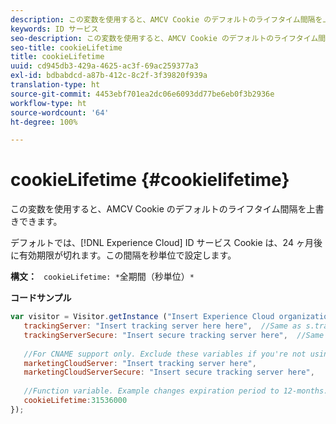 ```yaml
---
description: この変数を使用すると、AMCV Cookie のデフォルトのライフタイム間隔を上書きできます。
keywords: ID サービス
seo-description: この変数を使用すると、AMCV Cookie のデフォルトのライフタイム間隔を上書きできます。
seo-title: cookieLifetime
title: cookieLifetime
uuid: cd945db3-429a-4625-ac3f-69ac259377a3
exl-id: bdbabdcd-a87b-412c-8c2f-3f39820f939a
translation-type: ht
source-git-commit: 4453ebf701ea2dc06e6093dd77be6eb0f3b2936e
workflow-type: ht
source-wordcount: '64'
ht-degree: 100%

---
```


# cookieLifetime {#cookielifetime}

この変数を使用すると、AMCV Cookie のデフォルトのライフタイム間隔を上書きできます。

デフォルトでは、[!DNL Experience Cloud] ID サービス Cookie は、24 ヶ月後に有効期限が切れます。この間隔を秒単位で設定します。

**構文：** ` cookieLifetime: *`全期間（秒単位）`*`

**コードサンプル**

```js
var visitor = Visitor.getInstance ("Insert Experience Cloud organization ID here",{ 
   trackingServer: "Insert tracking server here here",  //Same as s.trackingServer 
   trackingServerSecure: "Insert secure tracking server here",  //Same as s.trackingServerSecure 
 
   //For CNAME support only. Exclude these variables if you're not using CNAME 
   marketingCloudServer: "Insert tracking server here", 
   marketingCloudServerSecure: "Insert secure tracking server here", 
 
   //Function variable. Example changes expiration period to 12-months. 
   cookieLifetime:31536000 
});
```

